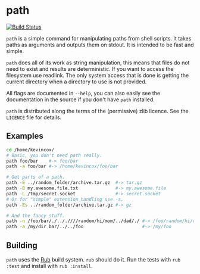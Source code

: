 # path

[![Build Status](https://api.travis-ci.org/kevincox/path.png?branch=master)](https://travis-ci.org/kevincox/path)

`path` is a simple command for manipulating paths from shell scripts.  It takes
paths as arguments and outputs them on stdout.  It is intended to be fast and
simple.

`path` does all of its work as string manipulation, this means that files do
not need to exist and results are deterministic.  If you want to access the
filesystem use readlink.  The only system access that is done is getting the
current directory when a directory to use is not provided.

All flags are documented in `--help`, you can also easily see the documentation
in the source if you don't have `path` installed.

`path` is distributed along the terms of the (permissive) zlib licence.  See the
`LICENCE` file for details.

## Examples
```sh
cd /home/kevincox/
# Basic, you don't need path really.
path foo/bar    #-> foo/bar
path -a foo/bar #-> /home/kevincox/foo/bar

# Get parts of a path.
path -E ../random_folder/archive.tar.gz  #-> tar.gz
path -B my.awesome.file.txt              #-> my.awesome.file
path -L /tmp/secret.socket               #-> secret.socket
# Or for "simple" extension handling use -s.
path -Es ../random_folder/archive.tar.gz #-> gz

# And the fancy stuff.
path -n /foo/bar/./.././///random/hi/mom/../dad/./ #-> /foo/random/hi/dad/
path -a /my/dir bar/../../foo                      #-> /my/foo
```

## Building

`path` uses the [Rub](https://github.com/kevincox/rub) build system.  `rub`
should do it.  Run the tests with `rub :test` and install with `rub :install`.
